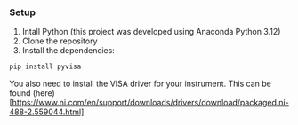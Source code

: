 ### Setup 

1. Intall Python (this project was developed using Anaconda Python 3.12)
2. Clone the repository
3. Install the dependencies:
```bash
pip install pyvisa
```
You also need to install the VISA driver for your instrument. This can be found (here)[https://www.ni.com/en/support/downloads/drivers/download/packaged.ni-488-2.559044.html]
